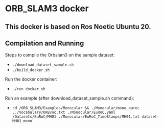 # ORB_SLAM3 docker

This docker is based on <b>Ros Noetic Ubuntu 20</b>.
---

## Compilation and Running

Steps to compile the Orbslam3 on the sample dataset:

- `./download_dataset_sample.sh`
- `./build_docker.sh`

Run the docker container:
- `./run_docker.sh`

Run an example (after download_dataset_sample.sh command):
- `cd /ORB_SLAM3/Examples/Monocular && ./Monocular/mono_euroc ../Vocabulary/ORBvoc.txt ./Monocular/EuRoC.yaml /Datasets/EuRoC/MH01 ./Monocular/EuRoC_TimeStamps/MH01.txt dataset-MH01_mono`
